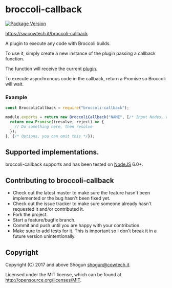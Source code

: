 # broccoli-callback

[![Package Version](https://badge.fury.io/js/broccoli-callback.png)](http://badge.fury.io/js/broccoli-callback)

https://sw.cowtech.it/broccoli-callback

A plugin to execute any code with Broccoli builds.

To use it, simply create a new instance of the plugin passing a callback function.

The function will receive the current [plugin](https://github.com/broccolijs/broccoli-plugin).

To execute asynchronous code in the callback, return a Promise so Broccoli will wait.

### Example

```javascript
const BroccoliCallback = require("broccoli-callback");

module.exports = return new BroccoliCallback("NAME", [/* Input Nodes, can be an empty array */], (plugin, options) => {
  return new Promise((resolve, reject) => {
    // Do something here, then resolve
  });
}, {/* Options, you can omit this */});
```

## Supported implementations.

broccoli-callback supports and has been tested on [NodeJS](http://nodejs.org) 6.0+.

## Contributing to broccoli-callback

* Check out the latest master to make sure the feature hasn't been implemented or the bug hasn't been fixed yet.
* Check out the issue tracker to make sure someone already hasn't requested it and/or contributed it.
* Fork the project.
* Start a feature/bugfix branch.
* Commit and push until you are happy with your contribution.
* Make sure to add tests for it. This is important so I don't break it in a future version unintentionally.

## Copyright

Copyright (C) 2017 and above Shogun <shogun@cowtech.it>.

Licensed under the MIT license, which can be found at http://opensource.org/licenses/MIT.
